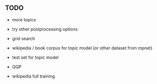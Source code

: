 ## TODO
- more topics
- try other postprocessing options
- grid search
- wikipedia / book corpus for topic model (or other dataset from mpnet)
- test set for topic model


- QQP
- wikipedia full training
